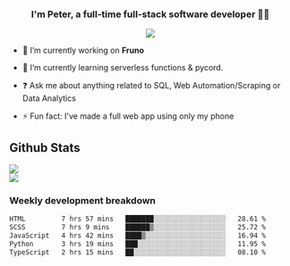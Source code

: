 
### <div align="center">I'm Peter, a full-time full-stack software developer 👨‍💻</div>  
<div align="center">
<a href="https://ko-fi.com/theofficialpeter" target="_blank" style="display: inline-block;">
                <img
                    src="https://img.shields.io/badge/Donate-Ko--fi-F16061.svg?style=flat-square&logo=ko-fi" 
                    align="center"
                />
            </a> 
</div>  

- 🔭 I’m currently working on **Fruno**  
  

- 🌱 I’m currently learning serverless functions & pycord.  
  

- ❓ Ask me about anything related to SQL, Web Automation/Scraping or Data Analytics  
  

- ⚡ Fun fact: I've made a full web app using only my phone  
  



## Github Stats  
![](https://github-readme-stats.vercel.app/api?username=TheOfficialPeter&theme=tokyonight&hide_border=true&include_all_commits=false&count_private=false)<br/>
![](https://github-readme-stats.vercel.app/api/top-langs/?username=TheOfficialPeter&theme=tokyonight&hide_border=true&include_all_commits=false&count_private=false&layout=compact)

<h3>Weekly development breakdown</h3>

<!--START_SECTION:waka-->

```txt
HTML         7 hrs 57 mins   ███████░░░░░░░░░░░░░░░░░░   28.61 %
SCSS         7 hrs 9 mins    ██████▒░░░░░░░░░░░░░░░░░░   25.72 %
JavaScript   4 hrs 42 mins   ████▒░░░░░░░░░░░░░░░░░░░░   16.94 %
Python       3 hrs 19 mins   ███░░░░░░░░░░░░░░░░░░░░░░   11.95 %
TypeScript   2 hrs 15 mins   ██░░░░░░░░░░░░░░░░░░░░░░░   08.10 %
```

<!--END_SECTION:waka-->
